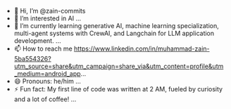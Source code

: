 - 👋 Hi, I’m @zain-commits
- 👀 I’m interested in AI ...
- 🌱 I’m currently learning generative AI, machine learning specialization, multi-agent systems with CrewAI, and Langchain for LLM application development. ...
- 📫 How to reach me https://www.linkedin.com/in/muhammad-zain-5ba554326?utm_source=share&utm_campaign=share_via&utm_content=profile&utm_medium=android_app...
- 😄 Pronouns: he/him ...
- ⚡ Fun fact: My first line of code was written at 2 AM, fueled by curiosity and a lot of coffee! ...

<!---
zain-commits/zain-commits is a ✨ special ✨ repository because its `README.md` (this file) appears on your GitHub profile.
You can click the Preview link to take a look at your changes.
--->
